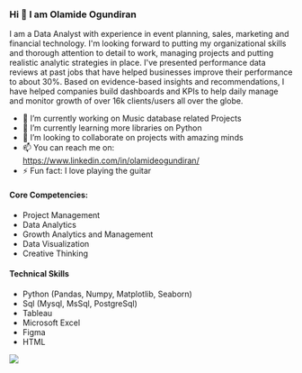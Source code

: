 ### Hi 👋 I am Olamide Ogundiran
I am a Data Analyst with experience in event planning, sales, marketing and financial technology. I'm looking forward to putting my organizational skills and thorough attention to detail to work, managing projects and putting realistic analytic strategies in place. I've presented performance data reviews at past jobs that have helped businesses improve their performance to about 30%. Based on evidence-based insights and recommendations, I have helped companies build dashboards and KPIs to help daily manage and monitor growth of over 16k clients/users all over the globe.

- 🔭 I’m currently working on Music database related Projects
- 🌱 I’m currently learning more libraries on Python
- 👯 I’m looking to collaborate on projects with amazing minds
- 📫 You can reach me on: https://www.linkedin.com/in/olamideogundiran/
- ⚡ Fun fact: I love playing the guitar


#### Core Competencies:

* Project Management
* Data Analytics
* Growth Analytics and Management
* Data Visualization
* Creative Thinking

#### Technical Skills

* Python (Pandas, Numpy, Matplotlib, Seaborn)
* Sql (Mysql, MsSql, PostgreSql)
* Tableau
* Microsoft Excel
* Figma
* HTML

<img src="https://github-readme-stats.vercel.app/api?username=Ogundiranolamide&&show_icons=true&title_color=ffffff&icon_color=bb2acf&text_color=daf7dc&bg_color=151515">

